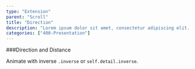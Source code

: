 ```yaml
---
type: "Extension"
parent: "Scroll"
title: "Direction"
description: "Lorem ipsum dolor sit amet, consectetur adipiscing elit. Nunc tempus laoreet leo sit amet iaculis."
categories: ["400-Presentation"]
---
```


###Direction and Distance

Animate with inverse `.inverse` or `self.detail.inverse`.

<demo>
  <div class="demo_item" data-iframe="iframe/demo/scroll/direction">
  </div>
</demo>
